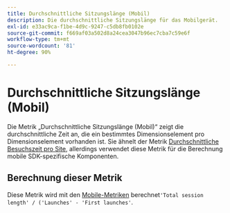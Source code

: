 ```yaml
---
title: Durchschnittliche Sitzungslänge (Mobil)
description: Die durchschnittliche Sitzungslänge für das Mobilgerät.
exl-id: e33ac9ca-f1be-4d9c-9247-c5db8fb0102e
source-git-commit: f669af03a502d8a24cea3047b96ec7cba7c59e6f
workflow-type: tm+mt
source-wordcount: '81'
ht-degree: 90%

---
```


# Durchschnittliche Sitzungslänge (Mobil)

Die Metrik „Durchschnittliche Sitzungslänge (Mobil)“ zeigt die durchschnittliche Zeit an, die ein bestimmtes Dimensionselement pro Dimensionselement vorhanden ist. Sie ähnelt der Metrik [Durchschnittliche Besuchszeit pro Site](average-time-on-site.md), allerdings verwendet diese Metrik für die Berechnung mobile SDK-spezifische Komponenten.

## Berechnung dieser Metrik

Diese Metrik wird mit den [Mobile-Metriken](https://experienceleague.adobe.com/docs/mobile-services/using/get-started-ug/mobile-metrics/metrics-reference.html) berechnet`'Total session length' / ('Launches' - 'First launches'`.

